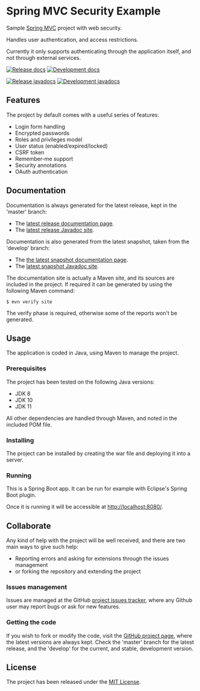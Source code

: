 # Spring MVC Security Example

Sample [Spring MVC][spring-mvc] project with web security.

Handles user authentication, and access restrictions.

Currently it only supports authenticating through the application itself, and not through external services.

[![Release docs](https://img.shields.io/badge/docs-release-blue.svg)][site-release]
[![Development docs](https://img.shields.io/badge/docs-develop-blue.svg)][site-develop]

[![Release javadocs](https://img.shields.io/badge/javadocs-release-blue.svg)][javadoc-release]
[![Development javadocs](https://img.shields.io/badge/javadocs-develop-blue.svg)][javadoc-develop]

## Features

The project by default comes with a useful series of features:

* Login form handling
* Encrypted passwords
* Roles and privileges model
* User status (enabled/expired/locked)
* CSRF token
* Remember-me support
* Security annotations
* OAuth authentication

## Documentation

Documentation is always generated for the latest release, kept in the 'master' branch:

- The [latest release documentation page][site-release].
- The [latest release Javadoc site][javadoc-release].

Documentation is also generated from the latest snapshot, taken from the 'develop' branch:

- The [the latest snapshot documentation page][site-develop].
- The [latest snapshot Javadoc site][javadoc-develop].

The documentation site is actually a Maven site, and its sources are included in the project. If required it can be generated by using the following Maven command:

```
$ mvn verify site
```

The verify phase is required, otherwise some of the reports won't be generated.

## Usage

The application is coded in Java, using Maven to manage the project.

### Prerequisites

The project has been tested on the following Java versions:
* JDK 8
* JDK 10
* JDK 11

All other dependencies are handled through Maven, and noted in the included POM file.

### Installing

The project can be installed by creating the war file and deploying it into a server.

### Running

This is a Spring Boot app. It can be run for example with Eclipse's Spring Boot plugin.

Once it is running it will be accessible at [http://localhost:8080/](http://localhost:8080/).

## Collaborate

Any kind of help with the project will be well received, and there are two main ways to give such help:

- Reporting errors and asking for extensions through the issues management
- or forking the repository and extending the project

### Issues management

Issues are managed at the GitHub [project issues tracker][issues], where any Github user may report bugs or ask for new features.

### Getting the code

If you wish to fork or modify the code, visit the [GitHub project page][scm], where the latest versions are always kept. Check the 'master' branch for the latest release, and the 'develop' for the current, and stable, development version.

## License

The project has been released under the [MIT License][license].

[issues]: https://github.com/bernardo-mg/spring-mvc-security-example/issues
[javadoc-develop]: http://docs.bernardomg.com/development/maven/spring-mvc-security-example/apidocs
[javadoc-release]: http://docs.bernardomg.com/maven/spring-mvc-security-example/apidocs
[license]: http://www.opensource.org/licenses/mit-license.php
[scm]: https://github.com/bernardo-mg/spring-mvc-security-example
[site-develop]: http://docs.bernardomg.com/development/maven/spring-mvc-security-example
[site-release]: http://docs.bernardomg.com/maven/spring-mvc-security-example

[spring-mvc]: https://spring.io
